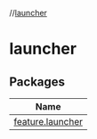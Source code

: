 //[launcher](index.md)

# launcher

## Packages

| Name |
|---|
| [feature.launcher](launcher/feature.launcher/index.md) |
